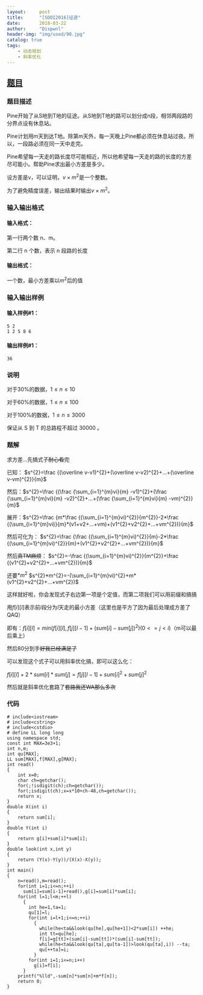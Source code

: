 ```yaml
---
layout:     post
title:      "[SDOI2016]征途"
date:       2018-03-22
author:     "Dispwnl"
header-img: "img/used/90.jpg"
catalog: true
tags:
    - 动态规划
    - 斜率优化
---
```

## [题目](https://www.luogu.org/problemnew/show/P4072#sub)
### 题目描述

Pine开始了从S地到T地的征途。从S地到T地的路可以划分成n段，相邻两段路的分界点设有休息站。

Pine计划用m天到达T地。除第m天外，每一天晚上Pine都必须在休息站过夜。所以，一段路必须在同一天中走完。

Pine希望每一天走的路长度尽可能相近，所以他希望每一天走的路的长度的方差尽可能小。帮助Pine求出最小方差是多少。

设方差是v，可以证明，$v\times m^2$是一个整数。

为了避免精度误差，输出结果时输出$v\times m^2$。

### 输入输出格式
#### 输入格式：
第一行两个数 n、m。

第二行 n 个数，表示 n 段路的长度

#### 输出格式：
一个数，最小方差乘以$m^2$后的值

### 输入输出样例
#### 输入样例#1：
```plain
5 2
1 2 5 8 6
```
#### 输出样例#1： 
```plain
36
```
### 说明
对于$30\%$的数据，$1\leq n\leq 10$

对于$60\%$的数据，$1\leq n\leq 100$

对于$100\%$的数据，$1\leq n\leq 3000$

保证从 S 到 T 的总路程不超过 30000 。

### 题解

求方差...先搞式子~~耐心看完~~

已知：
$s^{2}=\frac {(\overline v-v1)^{2}+(\overline v-v2)^{2}+...+(\overline v-vm)^{2}}{m}$

然后：$s^{2}=\frac {(\frac {\sum_{i=1}^{m}vi}{m} -v1)^{2}+(\frac {\sum_{i=1}^{m}vi}{m} -v2)^{2}+...+(\frac {\sum_{i=1}^{m}vi}{m} -vm)^{2}}{m}$

展开：$s^{2}=\frac {m*\frac {(\sum_{i=1}^{m}vi)^{2}}{m^{2}}-2*\frac {(\sum_{i=1}^{m}vi)}{m}*(v1+v2+...+vm)+(v1^{2}+v2^{2}+...+vm^{2})}{m}$

然后可化为：
$s^{2}=\frac {\frac {(\sum_{i=1}^{m}vi)^{2}}{m}-2*\frac {(\sum_{i=1}^{m}vi)^{2}}{m}+(v1^{2}+v2^{2}+...+vm^{2})}{m}$

然后~~真TM麻烦~~：
$s^{2}=-\frac {(\sum_{i=1}^{m}vi)^{2}}{m^{2}}+\frac {(v1^{2}+v2^{2}+...+vm^{2})}{m}$

还要$*m^2$
$s^{2}*m^{2}=-(\sum_{i=1}^{m}vi)^{2}+m*(v1^{2}+v2^{2}+...+vm^{2})$

这样就好啦，你会发现式子右边第一项是个定值，而第二项我们可以用前缀和搞搞

用$f[i][l]$表示前$i$段分为$l$天走的最小方差（这里也是平方了因为最后处理成方差了QAQ）

即有：$f[i][l]=min(f[i][l],f[j][l-1]+(sum[i]-sum[j])^{2})(0<=j<i)$（m可以最后乘上）

然后80分到手~~好我已经满足了~~

可以发现这个式子可以用斜率优化搞，即可以这么化：

$f[i][l]+2*sum[i]*sum[j]=f[j][l-1]+sum[i]^{2}+sum[j]^{2}$

然后就是斜率优化套路了~~套路我还WA那么多次~~

### 代码
```
# include<iostream>
# include<cstring>
# include<cstdio>
# define LL long long
using namespace std;
const int MAX=3e3+1;
int n,m;
int qu[MAX];
LL sum[MAX],f[MAX],g[MAX];
int read()
{
    int x=0;
    char ch=getchar();
    for(;!isdigit(ch);ch=getchar());
    for(;isdigit(ch);x=x*10+ch-48,ch=getchar());
    return x;
}
double X(int i)
{
    return sum[i];
}
double Y(int i)
{
    return g[i]+sum[i]*sum[i];
}
double look(int x,int y)
{
    return (Y(x)-Y(y))/(X(x)-X(y));
}
int main()
{
    n=read(),m=read();
    for(int i=1;i<=n;++i)
      sum[i]=sum[i-1]+read(),g[i]=sum[i]*sum[i];
    for(int l=1;l<m;++l)
      {
      	int he=1,ta=1;
      	qu[1]=l;
      	for(int i=l+1;i<=n;++i)
          {
          	while(he<ta&&look(qu[he],qu[he+1])<2*sum[i]) ++he;
          	int tt=qu[he];
          	f[i]=g[tt]+(sum[i]-sum[tt])*(sum[i]-sum[tt]);
          	while(he<ta&&look(qu[ta],qu[ta-1])>look(qu[ta],i)) --ta;
          	qu[++ta]=i;
          }
        for(int i=1;i<=n;i++)
          g[i]=f[i];
      }
    printf("%lld",-sum[n]*sum[n]+m*f[n]);
    return 0;
}
```
